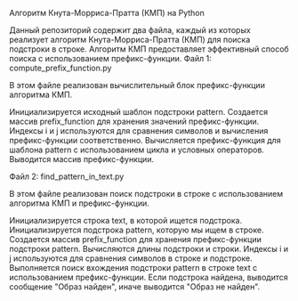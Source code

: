 Алгоритм Кнута-Морриса-Пратта (КМП) на Python
 
Данный репозиторий содержит два файла, каждый из которых реализует алгоритм Кнута-Морриса-Пратта (КМП) для поиска подстроки в строке. 
Алгоритм КМП предоставляет эффективный способ поиска с использованием префикс-функции.
Файл 1: compute_prefix_function.py

В этом файле реализован вычислительный блок префикс-функции алгоритма КМП.

Инициализируется исходный шаблон подстроки pattern.
Создается массив prefix_function для хранения значений префикс-функции.
Индексы i и j используются для сравнения символов и вычисления префикс-функции соответственно.
Вычисляется префикс-функция для шаблона pattern с использованием цикла и условных операторов.
Выводится массив префикс-функции.

Файл 2: find_pattern_in_text.py

В этом файле реализован поиск подстроки в строке с использованием алгоритма КМП и префикс-функции.

Инициализируется строка text, в которой ищется подстрока.
Инициализируется подстрока pattern, которую мы ищем в строке.
Создается массив prefix_function для хранения префикс-функции подстроки pattern.
Вычисляются длины подстроки и строки.
Индексы i и j используются для сравнения символов в строке и подстроке.
Выполняется поиск вхождения подстроки pattern в строке text с использованием префикс-функции.
Если подстрока найдена, выводится сообщение "Образ найден", иначе выводится "Образ не найден".
